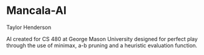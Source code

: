 # Mancala-AI

Taylor Henderson

AI created for CS 480 at George Mason University designed for perfect play through the use of minimax, a-b pruning and a heuristic evaluation function.
